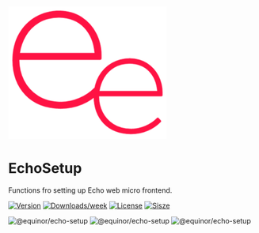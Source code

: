 ![logo](https://raw.githubusercontent.com/equinor/EchoCore/main/doc/ee.png)

# EchoSetup

Functions fro setting up Echo web micro frontend.

[![Version](https://img.shields.io/npm/v/@equinor/echo-setup.svg)](https://npmjs.org/package/@equinor/echo-setup)
[![Downloads/week](https://img.shields.io/npm/dw/@equinor/echo-setup.svg)](https://npmjs.org/package/@equinor/echo-setup)
[![License](https://img.shields.io/npm/l/@equinor/echo-setup.svg)](https://github.com/equinor/fusion/blob/master/package.json)
[![Sisze](https://img.shields.io/bundlephobia/min/@equinor/echo-setup)](https://npmjs.org/package/@equinor/echo-setup)

![@equinor/echo-setup](https://badgen.net/bundlephobia/minzip/@equinor/echo-setup) ![@equinor/echo-setup](https://badgen.net/bundlephobia/min/@equinor/echo-setup)
![@equinor/echo-setup](https://badgen.net/bundlephobia/dependency-count/@equinor/echo-setup)
